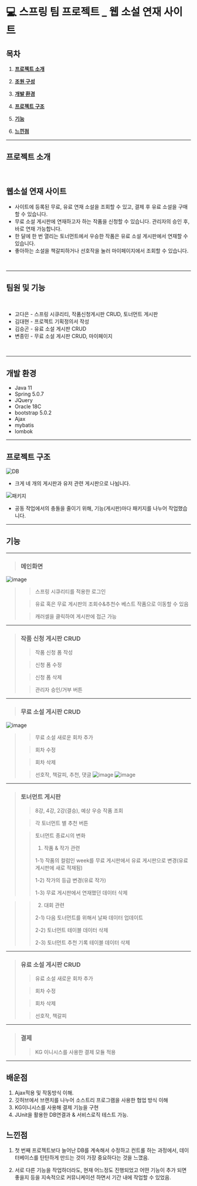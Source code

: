 # 💻 스프링 팀 프로젝트 _ 웹 소설 연재 사이트


<!---->
## 목차
1. [**프로젝트 소개**](#프로젝트-소개)

2. [**조원 구성**](#조원-구성)

3. [**개발 환경**](#개발-환경)

4. [**프로젝트 구조**](#프로젝트-구조)

5. [**기능**](#기능)

6. [**느낀점**](#느낀점)
___


## 프로젝트 소개

<br/>


## 웹소설 연재 사이트
* 사이트에 등록된 무료, 유료 연재 소설을 조회할 수 있고, 결제 후 유료 소설을 구매할 수 있습니다.
* 무료 소설 게시판에 연재하고자 하는 작품을 신청할 수 있습니다. 관리자의 승인 후, 바로 연재 가능합니다.
* 한 달에 한 번 열리는 토너먼트에서 우승한 작품은 유료 소설 게시판에서 연재할 수 있습니다.
* 좋아하는 소설을 책갈피하거나 선호작을 눌러 마이페이지에서 조회할 수 있습니다.

<br/>

---

## 팀원 및 기능 

<br/>

* 고다은 - 스프링 시큐리티, 작품신청게시판 CRUD, 토너먼트 게시판
* 김대현 - 프로젝트 기획정의서 작성
* 김승곤 - 유료 소설 게시판 CRUD
* 변종민 - 무료 소설 게시판 CRUD, 마이페이지


<br/>

---

## 개발 환경
* Java 11
* Spring 5.0.7
* JQuery
* Oracle 18C
* bootstrap 5.0.2
* Ajax
* mybatis
* lombok


---
## 프로젝트 구조
![DB](https://user-images.githubusercontent.com/93142964/174594846-81f828f4-5fe4-43a0-b07b-b81fe6b2fbfa.PNG)

- 크게 네 개의 게시판과 유저 관련 게시판으로 나뉩니다.

![패키지](https://user-images.githubusercontent.com/93142964/174595236-2d3d544b-f2e7-4e93-b777-2c8aed42a357.png)

- 공동 작업에서의 충돌을 줄이기 위해, 기능(게시판)마다 패키지를 나누어 작업했습니다.



---

## 기능

---
> ### 메인화면
![image](https://user-images.githubusercontent.com/93142964/174597723-58b4338b-f69a-48a2-9e3c-49401e4b330b.png)
>> 스프링 시큐리티를 적용한 로그인
>> 
>
>> 유료 혹은 무료 게시판의 조회수&추천수 베스트 작품으로 이동할 수 있음
>> 
>
>> 캐러셀을 클릭하여 게시판에 접근 가능

---
> ### 작품 신청 게시판 CRUD
>> 작품 신청 폼 작성
>> 
>
>> 신청 폼 수정
>> 
>
>> 신청 폼 삭제
>>
>
>> 관리자 승인/거부 버튼
>> 
>


---
> ### 무료 소설 게시판 CRUD
![image](https://user-images.githubusercontent.com/93142964/174599313-cbecd894-e453-45dd-a416-6fc741fb1a06.png)

>> 무료 소설 새로운 회차 추가   
>> 
>
>> 회차 수정
>> 
>
>> 회차 삭제
>>
>
>> 선호작, 책갈피, 추천, 댓글
![image](https://user-images.githubusercontent.com/93142964/174599431-eb9e3109-622e-4990-a729-7c0d0c1ad198.png)
![image](https://user-images.githubusercontent.com/93142964/174599510-080687d0-2fc3-44bb-96d5-799018f0aaf9.png)



---
> ### 토너먼트 게시판
>> 8강, 4강, 2강(결승), 예상 우승 작품 조회
>> 
>
>> 각 토너먼트 별 추천 버튼
>> 
>
>> 토너먼트 종료시의 변화
>> 1. 작품 & 작가 관련
>> 
>> 1-1) 작품의 컬럼인 week를 무료 게시판에서 유료 게시판으로 변경(유료 게시판에 새로 적재됨)
>> 
>> 1-2) 작가의 등급 변경(유료 작가)
>> 
>> 1-3) 무료 게시판에서 연재했던 데이터 삭제


>> 2. 대회 관련
>> 
>> 2-1) 다음 토너먼트를 위해서 날짜 데이터 업데이트
>> 
>> 2-2) 토너먼트 테이블 데이터 삭제
>> 
>> 2-3) 토너먼트 추천 기록 테이블 데이터 삭제
> 
---
> ### 유료 소설 게시판 CRUD
>> 유료 소설 새로운 회차 추가   
>> 
>
>> 회차 수정
>> 
>
>> 회차 삭제
>>
>
>> 선호작, 책갈피


---
> ### 결제
>> KG 이니시스를 사용한 결제 모듈 적용  
>

---
## 배운점

1. Ajax적용 및 작동방식 이해.
2. 깃허브에서 브랜치를 나누어 소스트리 프로그램을 사용한 협업 방식 이해
3. KG이니시스를 사용해 결제 기능을 구현
4. JUnit을 활용한 DB연결과 & 서비스로직 테스트 가능.


## 느낀점

1. 첫 번째 프로젝트보다 늘어난 DB를 계속해서 수정하고 컨트롤 하는 과정에서, 데이터베이스를 탄탄하게 만드는 것이 가장 중요하다는 것을 느꼈음.

2. 서로 다른 기능을 작업하더라도, 현재 어느정도 진행되었고 어떤 기능이 추가 되면 좋을지 등을 지속적으로 커뮤니케이션 하면서 기간 내에 작업할 수 있었음.
